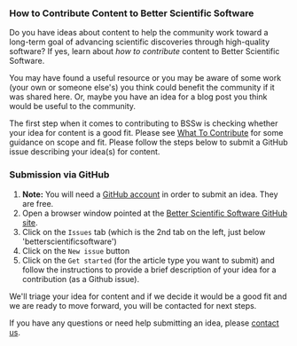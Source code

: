 <!-- start of deck -->

### How to Contribute Content to Better Scientific Software

Do you have ideas about content to help the community work toward a long-term goal of advancing scientific discoveries through high-quality software?
If yes, learn about _how to contribute_ content to Better Scientific Software.

<!-- end of deck -->

<!-- start of body -->

You may have found a useful resource or you may be aware of some work (your own or someone else's) you think could benefit the community if it was shared here.
Or, maybe you have an idea for a blog post you think would be useful to the community.

The first step when it comes to contributing to BSSw is checking whether your idea for content is a good fit.
Please see [What To Contribute](./WhatToContribute.md) for some guidance on scope and fit.
Please follow the steps below to submit a GitHub issue describing your idea(s) for content.

### Submission via GitHub
1. **Note:** You will need a [GitHub account](https://github.com/signup) in order to submit an idea.
   They are free.
1. Open a browser window pointed at the [Better Scientific Software GitHub site](https://github.com/betterscientificsoftware/betterscientificsoftware.github.io).
2. Click on the `Issues` tab (which is the 2nd tab on the left, just below 'betterscientificsoftware')
3. Click on  the `New issue` button
4. Click on the `Get started` (for the article type you want to submit) and follow the instructions to provide a brief description of your idea for a contribution (as a Github issue).

We'll triage your idea for content and if we decide it would be a good fit and we are ready to move forward, you will be contacted for next steps.

If you have any questions or need help submitting an idea, please [contact us](https://bssw.io/pages/questions-about-contributing-to-better-scientific-software).

<!--
Publish: Yes  
-->
